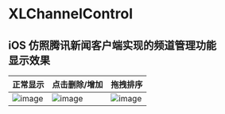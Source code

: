 # XLChannelControl
iOS 仿照腾讯新闻客户端实现的频道管理功能
<br>
显示效果
--------------
| 正常显示 | 点击删除/增加 | 拖拽排序 |
| ---- | ---- | ---- |
|![image](https://github.com/mengxianliang/XLChannelControl/blob/master/GIF/1-1.gif)| ![image](https://github.com/mengxianliang/XLChannelControl/blob/master/GIF/1-2.gif)| ![image](https://github.com/mengxianliang/XLSlideSwitch/blob/master/GIF/1-3.gif)|
<br>
